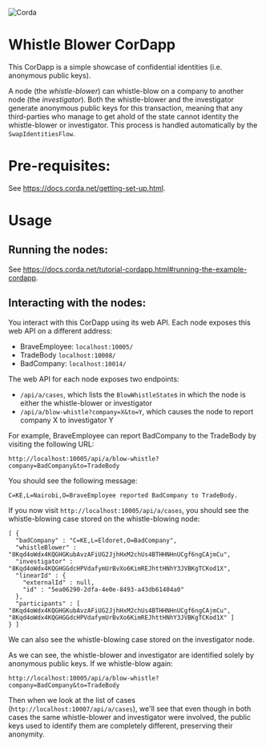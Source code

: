 ![Corda](https://www.corda.net/wp-content/uploads/2016/11/fg005_corda_b.png)

# Whistle Blower CorDapp

This CorDapp is a simple showcase of confidential identities (i.e. anonymous public keys).

A node (the *whistle-blower*) can whistle-blow on a company to another node (the *investigator*). Both the 
whistle-blower and the investigator generate anonymous public keys for this transaction, meaning that any third-parties 
who manage to get ahold of the state cannot identity the whistle-blower or investigator. This process is handled 
automatically by the `SwapIdentitiesFlow`.

# Pre-requisites:
  
See https://docs.corda.net/getting-set-up.html.

# Usage

## Running the nodes:

See https://docs.corda.net/tutorial-cordapp.html#running-the-example-cordapp.

## Interacting with the nodes:

You interact with this CorDapp using its web API. Each node exposes this web API on a different address:

* BraveEmployee: `localhost:10005/`
* TradeBody `localhost:10008/`
* BadCompany: `localhost:10014/`

The web API for each node exposes two endpoints:

* `/api/a/cases`, which lists the `BlowWhistleState`s in which the node is either the whistle-blower or
  investigator
* `/api/a/blow-whistle?company=X&to=Y`, which causes the node to report company X to investigator Y
  
For example, BraveEmployee can report BadCompany to the TradeBody by visiting the following URL:

    http://localhost:10005/api/a/blow-whistle?company=BadCompany&to=TradeBody

You should see the following message:

    C=KE,L=Nairobi,O=BraveEmployee reported BadCompany to TradeBody.
    
If you now visit `http://localhost:10005/api/a/cases`, you should see the whistle-blowing case stored on the
whistle-blowing node:

    [ {
      "badCompany" : "C=KE,L=Eldoret,O=BadCompany",
      "whistleBlower" : "8Kqd4oWdx4KQGHGKubAvzAFiUG2JjhHxM2chUs4BTHHNHnUCgf6ngCAjmCu",
      "investigator" : "8Kqd4oWdx4KQGHGGdcHPVdafymUrBvXo6KimREJhttHNhY3JVBKgTCKod1X",
      "linearId" : {
        "externalId" : null,
        "id" : "5ea06290-2dfa-4e0e-8493-a43db61404a0"
      },
      "participants" : [ "8Kqd4oWdx4KQGHGKubAvzAFiUG2JjhHxM2chUs4BTHHNHnUCgf6ngCAjmCu", "8Kqd4oWdx4KQGHGGdcHPVdafymUrBvXo6KimREJhttHNhY3JVBKgTCKod1X" ]
    } ]

We can also see the whistle-blowing case stored on the investigator node.

As we can see, the whistle-blower and investigator are identified solely by anonymous public keys. If we whistle-blow 
again:

    http://localhost:10005/api/a/blow-whistle?company=BadCompany&to=TradeBody

Then when we look at the list of cases (`http://localhost:10007/api/a/cases`), we'll see that even though in both 
cases the same whistle-blower and investigator were involved, the public keys used to identify them are completely 
different, preserving their anonymity.